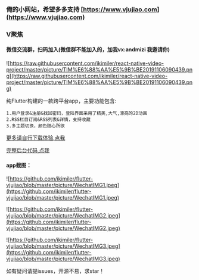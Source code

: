 ### 俺的小网站，希望多多支持 [https://www.vjujiao.com](https://www.vjujiao.com)

### V聚焦

#### 微信交流群，扫码加入(微信群不能加入的，加我vx:andmizi 我邀请你)
![https://raw.githubusercontent.com/ikimiler/react-native-video-project/master/picture/TIM%E6%88%AA%E5%9B%BE20191106090439.png](https://raw.githubusercontent.com/ikimiler/react-native-video-project/master/picture/TIM%E6%88%AA%E5%9B%BE20191106090439.png)

纯Flutter构建的一款跨平台app，主要功能包含:

    1.用户登录&注册&找回密码，登陆界面采用了精美,大气,漂亮的2D动画
    2.RSS栏目订阅&RSS列表&详情，支持收藏
    3.多主题切换，颜色随心所欲
    
[更多请自行下载体验,点我](https://www.lanzous.com/i56dj0d)

[完整后台代码,点我](https://github.com/ikimiler/flutter-vjujiao-server)

#### app截图：
![https://github.com/ikimiler/flutter-vjujiao/blob/master/picture/WechatIMG1.jpeg](https://github.com/ikimiler/flutter-vjujiao/blob/master/picture/WechatIMG1.jpeg)
    
![https://github.com/ikimiler/flutter-vjujiao/blob/master/picture/WechatIMG2.jpeg](https://github.com/ikimiler/flutter-vjujiao/blob/master/picture/WechatIMG2.jpeg)
    
![https://github.com/ikimiler/flutter-vjujiao/blob/master/picture/WechatIMG3.jpeg](https://github.com/ikimiler/flutter-vjujiao/blob/master/picture/WechatIMG3.jpeg)

如有疑问请提issues，开源不易，求star！


        

